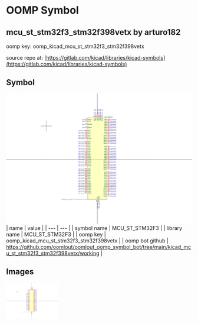 # OOMP Symbol  
## mcu_st_stm32f3_stm32f398vetx  by arturo182  
  
oomp key: oomp_kicad_mcu_st_stm32f3_stm32f398vetx  
  
source repo at: [https://gitlab.com/kicad/libraries/kicad-symbols](https://gitlab.com/kicad/libraries/kicad-symbols)  
## Symbol  
  
[![working.png](working_600.png)](working.png)  
| name | value | 
| --- | --- | 
| symbol name | MCU_ST_STM32F3 | 
| library name | MCU_ST_STM32F3 | 
| oomp key | oomp_kicad_mcu_st_stm32f3_stm32f398vetx | 
| oomp bot github | https://github.com/oomlout/oomlout_oomp_symbol_bot/tree/main/kicad_mcu_st_stm32f3_stm32f398vetx/working | 
## Images  
  
[![working.png](working_140.png)](working.png)  
